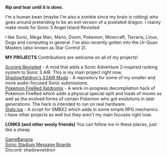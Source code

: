 ***Rip and tear until it is done.***

I'm a human bean (maybe I'm also a zombie since my brain is rotting) who goes around pretending to be an evil version of a pixelated dragon. I mainly make mods for Sonic 3 Angel Island Revisited

I like Sonic, Mega Man, Mario, Doom, Pokemon, Minecraft, Terraria, Linux, Dogs and computing in general. I've also recently gotten into the Ur-Quan Masters (also known as Star Control 2).

**MY PROJECTS**
Contributions are welcome on all of my projects!

[Scoring Revisited](https://github.com/ShadowXeldron/S3AIR-Scoring-Revisited) - A mod that adds a Sonic Adventure 2-inspired ranking system to Sonic 3 AIR. This is my main project right now.  
[ShadowXeldron's S3AIR Mods](https://github.com/ShadowXeldron/ShadowXeldrons-S3AIR-Mods) - A repository for some of my smaller and more audio-focused Sonic submissions.  
[Pokemon FireRed Xeldromix](https://github.com/ShadowXeldron/pokefirered-xeldromix) - A work-in-progress decompilation hack of Pokemon FireRed which adds a physical special split and loads of moves as well as the evolved forms of certain Pokemon who got evolutions in later generations. The hack is intended to run on real hardware.  
[Stats.lua](https://gist.github.com/ShadowXeldron/53abdf8b765851d8d76933bf1dd020c2) - A script for SMBX2 which adds in some simple RPG mechanics.  
I have other projects as well but they aren't my main focuses right now.

**LONKS (and other wooly friends)**
You can follow me in these places, just like a sheep

[GameBanana](https://gamebanana.com/members/1717449)  
[Sonic Stadium Message Boards](https://www.sonicstadium.org/profile/47727-shadowxeldron/)  
Discord: shadowxeldron


<!---
ShadowXeldron/ShadowXeldron is a ✨ special ✨ repository because its `README.md` (this file) appears on your GitHub profile.
You can click the Preview link to take a look at your changes.
--->
